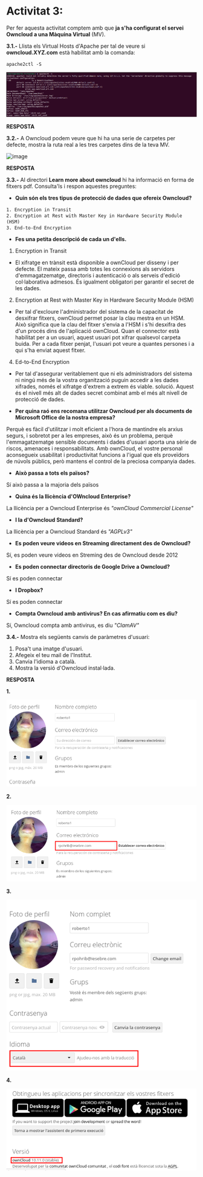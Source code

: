 # Activitat 3:

Per fer aquesta activitat comptem amb que **ja s'ha configurat el servei Owncloud a una Màquina Virtual** (MV).

**3.1.-** Llista els Virtual Hosts d'Apache per tal de veure si **owncloud.XYZ.com** està habilitat amb la comanda:

```
apache2ctl -S
```
![](2.png)

**RESPOSTA**

**3.2.-** A Owncloud podem veure que hi ha una serie de carpetes per defecte, mostra la ruta real a les tres carpetes dins de la teva MV.

![image](https://user-images.githubusercontent.com/110727546/194824543-c49bf482-ac93-432f-884c-d89487e587f3.png)


**RESPOSTA**

**3.3.-** Al directori **Learn more about owncloud** hi ha informació en forma de fitxers pdf. Consulta'ls i respon aquestes preguntes:

- **Quin són els tres tipus de protecció de dades que ofereix Owncloud?**

```
1. Encryption in Transit
2. Encryption at Rest with Master Key in Hardware Security Module (HSM)
3. End-to-End Encryption
```


- **Fes una petita descripció de cada un d'ells.**

1. Encryption in Transit

  - El xifratge en trànsit està disponible a ownCloud per disseny i per defecte. El mateix passa amb totes les connexions als servidors d'emmagatzematge, directoris i autenticació o als serveis d'edició col·laborativa admesos. És igualment obligatori per garantir el secret de les dades.

2. Encryption at Rest with Master Key in Hardware Security Module (HSM)

  - Per tal d'excloure l'administrador del sistema de la capacitat de desxifrar fitxers, ownCloud permet posar la clau mestra en un HSM. Això significa que la clau del fitxer s'envia a l'HSM i s'hi desxifra des d'un procés dins de l'aplicació ownCloud. Quan el connector està habilitat per a un usuari, aquest usuari pot xifrar qualsevol carpeta buida. Per a cada fitxer penjat, l'usuari pot veure a quantes persones i a qui s'ha enviat aquest fitxer.
 
4. Ed-to-End Encryption

  - Per tal d'assegurar veritablement que ni els administradors del sistema ni ningú més de la vostra organització puguin accedir a les dades xifrades, només el xifratge d'extrem a extrem és viable.
solució. Aquest és el nivell més alt de dades secret combinat amb el més alt nivell de protecció de dades.


- **Per quina raó ens recomana utilitzar Owncloud per als documents de Microsoft Office de la nostra empresa?**

Perquè es fàcil d'utilitzar i molt eficient a l'hora de mantindre els arxius segurs, i sobretot per a les empreses, això és un problema, perquè l'emmagatzematge sensible documents i dades d'usuari aporta una sèrie de riscos, amenaces i responsabilitats. Amb ownCloud, el vostre personal aconsegueix usabilitat i productivitat funcions a l'igual que els proveïdors de núvols públics, però mantens el control de la preciosa companyia
dades.

- **Això passa a tots els països?**

Sí això passa a la majoria dels països

- **Quina és la llicència d'OWncloud Enterprise?**

La llicència per a Owncloud Enterprise és *"ownCloud Commercial License"*

- **I la d'Owncloud Standard?**

La llicència per a Owncloud Standard és *"AGPLv3"*

- **Es poden veure videos en Streaming directament des de Owncloud?**

Sí, es poden veure videos en Streming des de Owncloud desde 2012

- **Es poden connectar directoris de Google Drive a Owncloud?**

Sí es poden connectar 

- **I Dropbox?**

Sí es poden connectar 

- **Compta Owncloud amb antivirus? En cas afirmatiu com es diu?**

Sí, Owncloud compta amb antivirus, es diu *"ClamAV"*



**3.4.-** Mostra els següents canvis de paràmetres d'usuari:

1. Posa't una imatge d'usuari.
2. Afegeix el teu mail de l'Institut.
3. Canvia l'idioma a català.
4. Mostra la versió d'Owncloud instal·lada.

**RESPOSTA**

**1.**

![](foto.png)

**2.**

![](gmail.png)

**3.**

![](idioma.png)

**4.**

![](versio.png)



